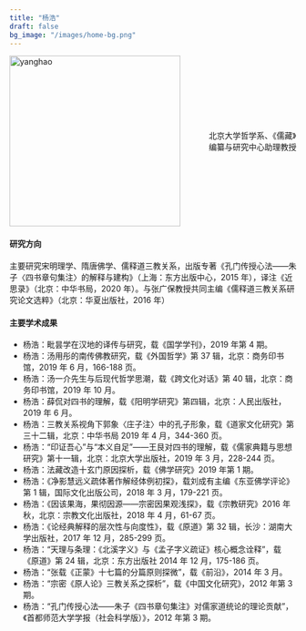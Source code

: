 ```yaml
---
title: "杨浩"
draft: false
bg_image: "/images/home-bg.png"
---
```


<div style="display: flex; align-items: center; margin-bottom: 20px">
  <img class="photo" src="/images/yanghao.jpg" alt="yanghao" style="height: 300px; margin-right: 50px">
  <p>
北京大学哲学系、《儒藏》编纂与研究中心助理教授
</p>
</div>

#### 研究方向

主要研究宋明理学、隋唐佛学、儒释道三教关系，出版专著《孔门传授心法——朱子〈四书章句集注〉的解释与建构》（上海：东方出版中心，2015 年），译注《近思录》（北京：中华书局，2020 年）。与张广保教授共同主编《儒释道三教关系研究论文选粹》（北京：华夏出版社，2016 年）

#### 主要学术成果

- 杨浩：毗昙学在汉地的译传与研究，载《国学学刊》，2019 年第 4 期。
- 杨浩：汤用彤的南传佛教研究，载《外国哲学》第 37 辑，北京：商务印书馆，2019 年 6 月，166-188 页。
- 杨浩：汤一介先生与后现代哲学思潮，载《跨文化对话》第 40 辑，北京：商务印书馆，2019 年 10 月。
- 杨浩：薛侃对四书的理解，载《阳明学研究》第四辑，北京：人民出版社，2019 年 6 月。
- 杨浩：三教关系视角下郭象〈庄子注〉中的孔子形象，载《道家文化研究》第三十二辑，北京：中华书局 2019 年 4 月，344-360 页。
- 杨浩：“印证吾心”与“本义自足”——王艮对四书的理解，载《儒家典籍与思想研究》第十一辑，北京：北京大学出版社，2019 年 3 月，228-244 页。
- 杨浩：法藏改造十玄门原因探析，载《佛学研究》2019 年第 1 期。
- 杨浩：《净影慧远义疏体著作解经体例初探》，载刘成有主编《东亚佛学评论》第 1 辑，国际文化出版公司，2018 年 3 月，179-221 页。
- 杨浩：《因该果海，果彻因源——宗密因果观浅探》，载《宗教研究》2016 年秋，北京：宗教文化出版社，2018 年 4 月，61-67 页。
- 杨浩：《论经典解释的层次性与向度性》，载《原道》第 32 辑，长沙：湖南大学出版社，2017 年 12 月，285-299 页。
- 杨浩：“天理与条理：《北溪字义》与《孟子字义疏证》核心概念诠释”，载《原道》第 24 辑，北京：东方出版社 2014 年 12 月，175-186 页。
- 杨浩：“张载《正蒙》十七篇的分篇原则探微”，载《前沿》，2014 年 3 月。
- 杨浩：“宗密《原人论》三教关系之探析”，载《中国文化研究》，2012 年第 3 期。
- 杨浩：“孔门传授心法——朱子《四书章句集注》对儒家道统论的理论贡献”，《首都师范大学学报（社会科学版）》，2012 年第 3 期。
